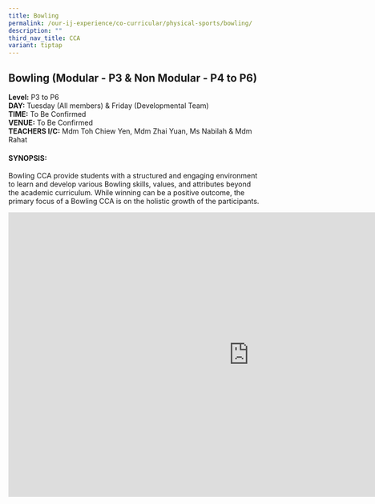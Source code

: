 ```yaml
---
title: Bowling
permalink: /our-ij-experience/co-curricular/physical-sports/bowling/
description: ""
third_nav_title: CCA
variant: tiptap
---
```

<h2>Bowling (Modular - P3 &amp; Non Modular - P4 to P6)</h2>
<p><strong>Level:</strong>&nbsp;P3 to P6
<br><strong>DAY:</strong>&nbsp;Tuesday (All members) &amp; Friday (Developmental
Team)
<br><strong>TIME:</strong>&nbsp;To Be Confirmed
<br><strong>VENUE:</strong>&nbsp;To Be Confirmed
<br><strong>TEACHERS I/C:</strong>&nbsp;Mdm Toh Chiew Yen, Mdm Zhai Yuan,
Ms Nabilah &amp; Mdm Rahat</p>
<h4>SYNOPSIS:</h4>
<p>Bowling CCA provide students with a structured and engaging environment
to learn and develop various Bowling skills, values, and attributes beyond
the academic curriculum. While winning can be a positive outcome, the primary
focus of a Bowling CCA is on the holistic growth of the participants.</p>
<div class="iframe-wrapper">
<iframe height="569" width="960" allowfullscreen="true" frameborder="0" src="https://docs.google.com/presentation/d/e/2PACX-1vSBr4KvDNAsVQvlXFlzekwXVRYokNIv6o8ROjp1H0bDgY8l2LdrEyMR_3yQWHEm_4_zqcVHAB_-zeG4/embed?start=true&amp;loop=false&amp;delayms=5000"></iframe>
</div>
<p></p>